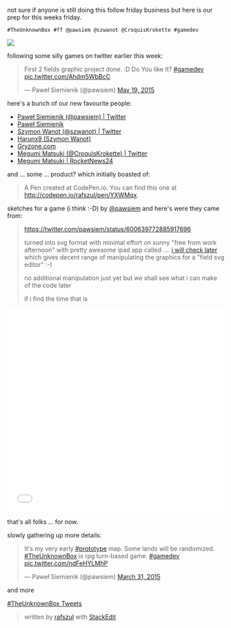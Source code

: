 not sure if anyone is still doing this follow friday business but here is our prep for this weeks friday.

`#TheUnknownBox #ff @pawsiem @szwanot @CroquisKrokette #gamedev`

![](https://pbs.twimg.com/media/CFXusEdWgAAz6oN.jpg)

following some silly games on twitter earlier this week:

<blockquote class="twitter-tweet" lang="en"><p lang="en" dir="ltr">First 2 fields graphic project done. :D&#13;Do You like It? <a href="https://twitter.com/hashtag/gamedev?src=hash">#gamedev</a> <a href="http://t.co/Ahdm5WbBcC">pic.twitter.com/Ahdm5WbBcC</a></p>&mdash; Paweł Siemienik (@pawsiem) <a href="https://twitter.com/pawsiem/status/600639772885917696">May 19, 2015</a></blockquote>
<script async src="//platform.twitter.com/widgets.js" charset="utf-8"></script>

here's a bunch of our new favourite people:

* [Paweł Siemienik (@pawsiem) | Twitter](https://twitter.com/pawsiem)
* [Paweł Siemienik](http://siemienik.pl/)
* [Szymon Wanot (@szwanot) | Twitter](https://twitter.com/szwanot)
* [Harunx9 (Szymon Wanot)](https://github.com/Harunx9)
* [Gryzone.com](http://gryzone.com/blog/)
* [Megumi Matsuki (@CroquisKrokette) | Twitter](https://twitter.com/CroquisKrokette)
* [Megumi Matsuki | RocketNews24](http://en.rocketnews24.com/author/mematsuki/)

and ... some ... product? which initially boasted of:

>A Pen created at CodePen.io. You can find this one at http://codepen.io/rafszul/pen/YXWMqx.
>
 sketches for a game (i think :-D) by [@pawsiem](https://twitter.com/pawsiem) and here's were they came from: 
>
>https://twitter.com/pawsiem/status/600639772885917696
>
>turned into svg format with minimal effort on sunny "free from work afternoon" with pretty awesome ipad app called .... [i will check later]() which gives decent range of manipulating the graphics for a "field svg editor" :-) 
>
>no additional manipulation just yet but we shall see what i can make of the code later 
>
>if i find the time that is



<iframe height='471' scrolling='no' src='//codepen.io/rafszul/embed/YXWMqx/?height=471&theme-id=15298&default-tab=result' frameborder='no' allowtransparency='true' allowfullscreen='true' style='width: 100%;'>See the Pen <a href='http://codepen.io/rafszul/pen/YXWMqx/'>las i wieza</a> by @rafszul (<a href='http://codepen.io/rafszul'>@rafszul</a>) on <a href='http://codepen.io'>CodePen</a>.
</iframe>

that's all folks ... for now.


slowly gathering up more details:

<blockquote class="twitter-tweet" lang="en"><p lang="en" dir="ltr">It&#39;s my very early <a href="https://twitter.com/hashtag/prototype?src=hash">#prototype</a> map. Some lands will be randomized.&#13;<a href="https://twitter.com/hashtag/TheUnknownBox?src=hash">#TheUnknownBox</a> is rpg turn-based game. <a href="https://twitter.com/hashtag/gamedev?src=hash">#gamedev</a> <a href="http://t.co/ndFeHYLMhP">pic.twitter.com/ndFeHYLMhP</a></p>&mdash; Paweł Siemienik (@pawsiem) <a href="https://twitter.com/pawsiem/status/582993691293286401">March 31, 2015</a></blockquote>
<script async src="//platform.twitter.com/widgets.js" charset="utf-8"></script>

and more

<a class="twitter-timeline" href="https://twitter.com/hashtag/TheUnknownBox" data-widget-id="601100177911472128">#TheUnknownBox Tweets</a>
<script>!function(d,s,id){var js,fjs=d.getElementsByTagName(s)[0],p=/^http:/.test(d.location)?'http':'https';if(!d.getElementById(id)){js=d.createElement(s);js.id=id;js.src=p+"://platform.twitter.com/widgets.js";fjs.parentNode.insertBefore(js,fjs);}}(document,"script","twitter-wjs");</script>


> written by [rafszul](http://codepen.io/rafszul/) with [StackEdit](https://stackedit.io/)
